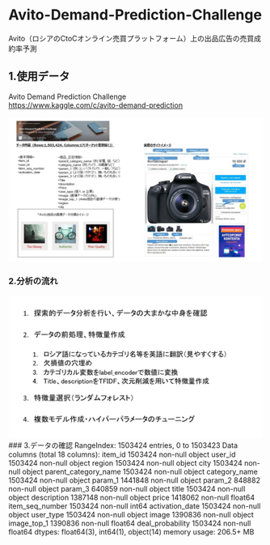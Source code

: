 # Avito-Demand-Prediction-Challenge<br>
Avito（ロシアのCtoCオンライン売買プラットフォーム）上の出品広告の売買成約率予測<br>
## 1.使用データ<br>
Avito Demand Prediction Challenge<br>
https://www.kaggle.com/c/avito-demand-prediction<br>
<br>
<img src="Images/2.Avito.jpg"><br>
### 2.分析の流れ
<img src="Images/3.Avito.jpg">
<br>
### 3.データの確認
<class 'pandas.core.frame.DataFrame'>
RangeIndex: 1503424 entries, 0 to 1503423
Data columns (total 18 columns):
item_id                 1503424 non-null object
user_id                 1503424 non-null object
region                  1503424 non-null object
city                    1503424 non-null object
parent_category_name    1503424 non-null object
category_name           1503424 non-null object
param_1                 1441848 non-null object
param_2                 848882 non-null object
param_3                 640859 non-null object
title                   1503424 non-null object
description             1387148 non-null object
price                   1418062 non-null float64
item_seq_number         1503424 non-null int64
activation_date         1503424 non-null object
user_type               1503424 non-null object
image                   1390836 non-null object
image_top_1             1390836 non-null float64
deal_probability        1503424 non-null float64
dtypes: float64(3), int64(1), object(14)
memory usage: 206.5+ MB
